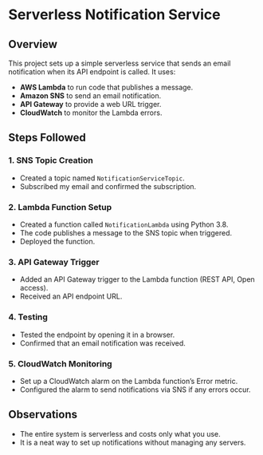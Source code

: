 # Serverless Notification Service

## Overview
This project sets up a simple serverless service that sends an email notification when its API endpoint is called. It uses:
- **AWS Lambda** to run code that publishes a message.
- **Amazon SNS** to send an email notification.
- **API Gateway** to provide a web URL trigger.
- **CloudWatch** to monitor the Lambda errors.

## Steps Followed

### 1. SNS Topic Creation
- Created a topic named `NotificationServiceTopic`.
- Subscribed my email and confirmed the subscription.

### 2. Lambda Function Setup
- Created a function called `NotificationLambda` using Python 3.8.
- The code publishes a message to the SNS topic when triggered.
- Deployed the function.

### 3. API Gateway Trigger
- Added an API Gateway trigger to the Lambda function (REST API, Open access).
- Received an API endpoint URL.

### 4. Testing
- Tested the endpoint by opening it in a browser.
- Confirmed that an email notification was received.

### 5. CloudWatch Monitoring
- Set up a CloudWatch alarm on the Lambda function’s Error metric.
- Configured the alarm to send notifications via SNS if any errors occur.

## Observations
- The entire system is serverless and costs only what you use.
- It is a neat way to set up notifications without managing any servers.
